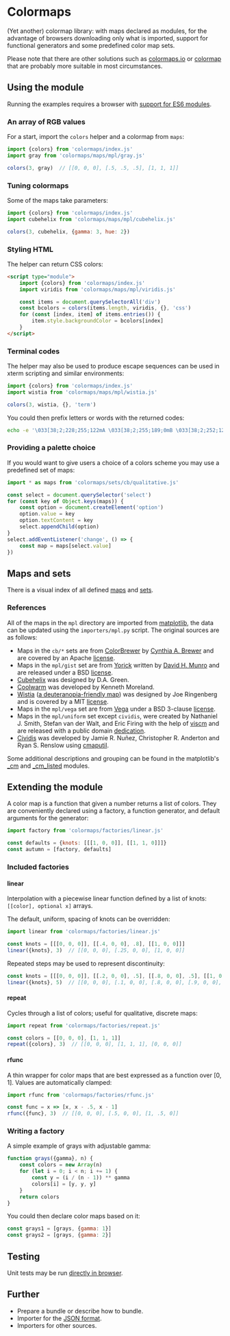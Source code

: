 # Colormaps

(Yet another) colormap library: with maps declared as modules, for the
advantage of browsers downloading only what is imported, support for
functional generators and some predefined color map sets.

Please note that there are other solutions such as [colormaps.io] or
[colormap] that are probably more suitable in most circumstances.

[colormaps.io]: https://colormaps.io/
[colormap]: https://github.com/bpostlethwaite/colormap


## Using the module

Running the examples requires a browser with [support for ES6 modules].

[support for ES6 modules]: https://caniuse.com/#feat=es6-module

### An array of RGB values

For a start, import the `colors` helper and a colormap from `maps`:

```javascript
import {colors} from 'colormaps/index.js'
import gray from 'colormaps/maps/mpl/gray.js'

colors(3, gray)  // [[0, 0, 0], [.5, .5, .5], [1, 1, 1]]
```

### Tuning colormaps

Some of the maps take parameters:

```javascript
import {colors} from 'colormaps/index.js'
import cubehelix from 'colormaps/maps/mpl/cubehelix.js'

colors(3, cubehelix, {gamma: 3, hue: 2})
```

### Styling HTML

The helper can return CSS colors:

```html
<script type="module">
    import {colors} from 'colormaps/index.js'
    import viridis from 'colormaps/maps/mpl/viridis.js'

    const items = document.querySelectorAll('div')
    const bcolors = colors(items.length, viridis, {}, 'css')
    for (const [index, item] of items.entries()) {
        item.style.backgroundColor = bcolors[index]
    }
</script>
```

### Terminal codes

The helper may also be used to produce escape sequences can be used in xterm
scripting and similar environments:

```javascript
import {colors} from 'colormaps/index.js'
import wistia from 'colormaps/maps/mpl/wistia.js'

colors(3, wistia, {}, 'term')
```

You could then prefix letters or words with the returned codes:

```bash
echo -e '\033[38;2;228;255;122mA \033[38;2;255;189;0mB \033[38;2;252;127;0mC'
```

### Providing a palette choice

If you would want to give users a choice of a colors scheme you may use a
predefined set of maps:

```javascript
import * as maps from 'colormaps/sets/cb/qualitative.js'

const select = document.querySelector('select')
for (const key of Object.keys(maps)) {
    const option = document.createElement('option')
    option.value = key
    option.textContent = key
    select.appendChild(option)
}
select.addEventListener('change', () => {
    const map = maps[select.value]
})
```

## Maps and sets

There is a visual index of all defined [maps] and [sets].

[maps]: https://wrwrwr.github.io/colormaps/index.html
[sets]: https://wrwrwr.github.io/colormaps/index.html?sets

### References

All of the maps in the `mpl` directory are imported from [matplotlib], the data
can be updated using the `importers/mpl.py` script. The original sources are as
follows:

* Maps in the `cb/*` sets are from [ColorBrewer] by [Cynthia A. Brewer] and
  are covered by an Apache [license][ColorBrewer license].
* Maps in the `mpl/gist` set are from [Yorick] written by [David H. Munro] and
  are released under a BSD [license][Yorick license].
* [Cubehelix] was designed by D.A. Green.
* [Coolwarm] was developed by Kenneth Moreland.
* [Wistia] ([a deuteranopia-friendly map][Wistia blog]) was designed by
  Joe Ringenberg and is covered by a MIT [license][Wistia license].
* Maps in the `mpl/vega` set are from [Vega] under a BSD 3-clause
  [license][Vega license].
* Maps in the `mpl/uniform` set except `cividis`, were created by Nathaniel
  J. Smith, Stefan van der Walt, and Eric Firing with the help of [viscm] and
  are released with a public domain [dedication][BIDS dedication].
* [Cividis] was developed by Jamie R. Nuñez, Christopher R. Anderton and
  Ryan S. Renslow using [cmaputil].

Some additional descriptions and grouping can be found in the matplotlib's
[_cm] and [_cm_listed] modules.

[matplotlib]: https://matplotlib.org/
[ColorBrewer]: http://colorbrewer.org
[ColorBrewer license]: licenses/colorbrewer.txt
[Cynthia A. Brewer]: https://en.wikipedia.org/wiki/Cynthia_Brewer
[Yorick]: https://github.com/LLNL/yorick/tree/master/g
[Yorick license]: licenses/yorick.txt
[David H. Munro]: https://github.com/dhmunro
[Cubehelix]: https://arxiv.org/abs/1108.5083
[Coolwarm]: https://www.kennethmoreland.com/color-maps/
[Wistia]: https://github.com/wistia/heatmap-palette
[Wistia license]: licenses/wistia.txt
[Wistia blog]: https://wistia.com/learn/culture/heatmaps-for-colorblindness
[Vega]: https://vega.github.io/vega/docs/schemes/
[Vega license]: licenses/vega.txt
[viscm]: https://github.com/matplotlib/viscm
[BIDS dedication]: https://github.com/BIDS/colormap/blob/master/colormaps.py
[Cividis]: https://arxiv.org/ftp/arxiv/papers/1712/1712.01662.pdf
[cmaputil]: https://github.com/pnnl/cmaputil
[_cm]: https://github.com/matplotlib/matplotlib/blob/master/lib/matplotlib/_cm.py
[_cm_listed]: https://github.com/matplotlib/matplotlib/blob/master/lib/matplotlib/_cm_listed.py

## Extending the module

A color map is a function that given a number returns a list of colors.
They are conveniently declared using a factory, a function generator, and
default arguments for the generator:

```javascript
import factory from 'colormaps/factories/linear.js'

const defaults = {knots: [[[1, 0, 0]], [[1, 1, 0]]]}
const autumn = [factory, defaults]
```

### Included factories

#### linear

Interpolation with a piecewise linear function defined by a list of knots:
`[[color], optional x]` arrays.

The default, uniform, spacing of knots can be overridden:

```javascript
import linear from 'colormaps/factories/linear.js'

const knots = [[[0, 0, 0]], [[.4, 0, 0], .8], [[1, 0, 0]]]
linear({knots}, 3)  // [[0, 0, 0], [.25, 0, 0], [1, 0, 0]]
```

Repeated steps may be used to represent discontinuity:

```javascript
const knots = [[[0, 0, 0]], [[.2, 0, 0], .5], [[.8, 0, 0], .5], [[1, 0, 0]]]
linear({knots}, 5)  // [[0, 0, 0], [.1, 0, 0], [.8, 0, 0], [.9, 0, 0], [1, 0, 0]]
```

#### repeat

Cycles through a list of colors; useful for qualitative, discrete maps:

```javascript
import repeat from 'colormaps/factories/repeat.js'

const colors = [[0, 0, 0], [1, 1, 1]]
repeat({colors}, 3)  // [[0, 0, 0], [1, 1, 1], [0, 0, 0]]
```

#### rfunc

A thin wrapper for color maps that are best expressed as a function over [0, 1].
Values are automatically clamped:

```javascript
import rfunc from 'colormaps/factories/rfunc.js'

const func = x => [x, x - .5, x - 1]
rfunc({func}, 3)  // [[0, 0, 0], [.5, 0, 0], [1, .5, 0]]
```

### Writing a factory

A simple example of grays with adjustable gamma:

```javascript
function grays({gamma}, n) {
    const colors = new Array(n)
    for (let i = 0; i < n; i += 1) {
        const y = (i / (n - 1)) ** gamma
        colors[i] = [y, y, y]
    }
    return colors
}
```

You could then declare color maps based on it:

```javascript
const grays1 = [grays, {gamma: 1}]
const grays2 = [grays, {gamma: 2}]
```

## Testing

Unit tests may be run [directly in browser][tests].

[tests]: https://wrwrwr.github.io/colormaps/tests.html

## Further

* Prepare a bundle or describe how to bundle.
* Importer for the [JSON format].
* Importers for other sources.

[JSON format]: https://github.com/njsmith/json-cm/blob/master/json-cm-spec.md
